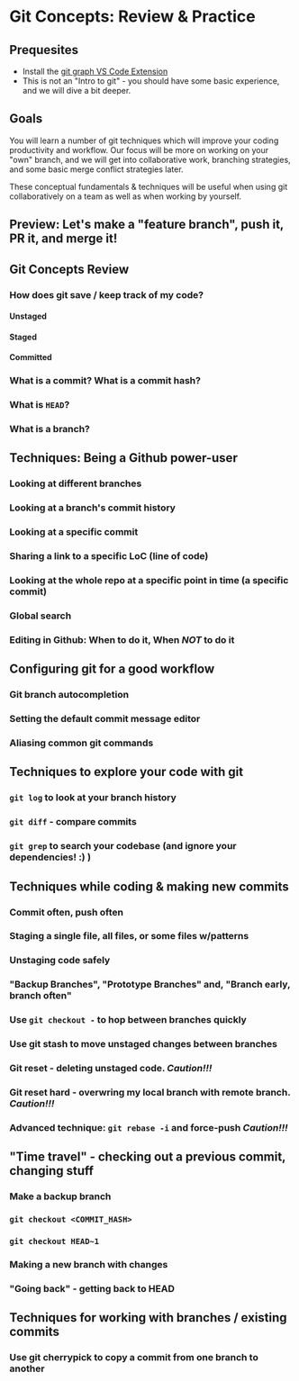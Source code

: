 # Git Concepts: Review & Practice

## Prequesites

- Install the [git graph VS Code Extension](https://marketplace.visualstudio.com/items?itemName=mhutchie.git-graph)
- This is not an "Intro to git" - you should have some basic experience, and we will dive a bit deeper.

## Goals

You will learn a number of git techniques which will improve your coding productivity and workflow. Our focus will be more on working on your "own" branch, and we will get into collaborative work, branching strategies, and some basic merge conflict strategies later.

These conceptual fundamentals & techniques will be useful when using git collaboratively on a team as well as when working by yourself.

## Preview: Let's make a "feature branch", push it, PR it, and merge it!

## Git Concepts Review

### How does git save / keep track of my code?
#### Unstaged
#### Staged
#### Committed

### What is a commit? What is a commit hash?
### What is `HEAD`?
### What is a branch?

## Techniques: Being a Github power-user

### Looking at different branches
### Looking at a branch's commit history
### Looking at a specific commit
### Sharing a link to a specific LoC (line of code)
### Looking at the whole repo at a specific point in time (a specific commit)
### Global search
### Editing in Github: When to do it, When *NOT* to do it

## Configuring git for a good workflow

### Git branch autocompletion
### Setting the default commit message editor
### Aliasing common git commands

## Techniques to explore your code with git
### `git log` to look at your branch history
### `git diff` - compare commits
### `git grep` to search your codebase (and ignore your dependencies! :) )

## Techniques while coding & making new commits

### Commit often, push often

### Staging a single file, all files, or some files w/patterns

### Unstaging code safely

### "Backup Branches", "Prototype Branches" and, "Branch early, branch often"

### Use `git checkout -` to hop between branches quickly

### Use git stash to move unstaged changes between branches

### Git reset - deleting unstaged code. *Caution!!!*

### Git reset hard - overwring my local branch with remote branch. *Caution!!!*

### Advanced technique: `git rebase -i` and force-push *Caution!!!*

## "Time travel" - checking out a previous commit, changing stuff
### Make a backup branch
### `git checkout <COMMIT_HASH>`
### `git checkout HEAD~1`
### Making a new branch with changes
### "Going back" - getting back to HEAD

## Techniques for working with branches / existing commits

### Use git cherrypick to copy a commit from one branch to another
